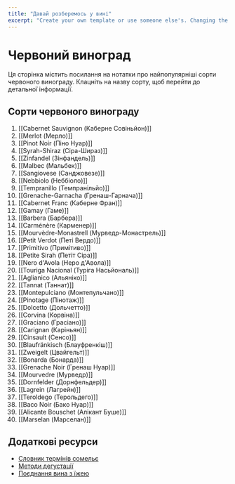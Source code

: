 ```yaml
---
title: "Давай розберемось у вині"
excerpt: "Create your own template or use someone else's. Changing the template is a matter of updating one line"
---
```

# Червоний виноград

Ця сторінка містить посилання на нотатки про найпопулярніші сорти червоного винограду. Клацніть на назву сорту, щоб перейти до детальної інформації.

## Сорти червоного винограду

1. [[Cabernet Sauvignon (Каберне Совіньйон)]]
2. [[Merlot (Мерло)]]
3. [[Pinot Noir (Піно Нуар)]]
4. [[Syrah-Shiraz (Сіра-Шираз)]]
5. [[Zinfandel (Зінфандель)]]
6. [[Malbec (Мальбек)]]
7. [[Sangiovese (Санджовезе)]]
8. [[Nebbiolo (Неббіоло)]]
9. [[Tempranillo (Темпранільйо)]]
10. [[Grenache-Garnacha (Гренаш-Гарнача)]]
11. [[Cabernet Franc (Каберне Фран)]]
12. [[Gamay (Гаме)]]
13. [[Barbera (Барбера)]]
14. [[Carménère (Карменер)]]
15. [[Mourvèdre-Monastrell (Мурведр-Монастрель)]]
16. [[Petit Verdot (Петі Вердо)]]
17. [[Primitivo (Примітиво)]]
18. [[Petite Sirah (Петіт Сіра)]]
19. [[Nero d'Avola (Неро д'Авола)]]
20. [[Touriga Nacional (Туріга Насьйональ)]]
21. [[Aglianico (Альяніко)]]
22. [[Tannat (Таннат)]]
23. [[Montepulciano (Монтепульчано)]]
24. [[Pinotage (Пінотаж)]]
25. [[Dolcetto (Дольчетто)]]
26. [[Corvina (Корвіна)]]
27. [[Graciano (Грасіано)]]
28. [[Carignan (Каріньян)]]
29. [[Cinsault (Сенсо)]]
30. [[Blaufränkisch (Блауфренкіш)]]
31. [[Zweigelt (Цвайгельт)]]
32. [[Bonarda (Бонарда)]]
33. [[Grenache Noir (Гренаш Нуар)]]
34. [[Mourvedre (Мурведр)]]
35. [[Dornfelder (Дорнфельдер)]]
36. [[Lagrein (Лагрейн)]]
37. [[Teroldego (Терольдего)]]
38. [[Baco Noir (Бако Нуар)]]
39. [[Alicante Bouschet (Алікант Буше)]]
40. [[Marselan (Марселан)]]

## Додаткові ресурси
- [Словник термінів сомельє](#)
- [Методи дегустації](#)
- [Поєднання вина з їжею](#)










